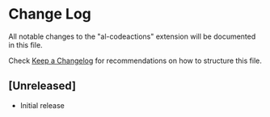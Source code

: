 # Change Log

All notable changes to the "al-codeactions" extension will be documented in this file.

Check [Keep a Changelog](http://keepachangelog.com/) for recommendations on how to structure this file.

## [Unreleased]

- Initial release